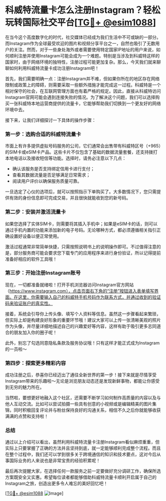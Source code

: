 # 科威特流量卡怎么注册Instagram？轻松玩转国际社交平台[[TG💪+ @esim1088](https://t.me/s/esim1088)]

在当今这个高度数字化的时代，社交媒体已经成为我们生活中不可或缺的一部分。而Instagram作为全球最受欢迎的图片和视频分享平台之一，自然也吸引了无数用户的关注。然而，对于一些身处海外或者需要使用特定国家IP地址的用户来说，如何顺利注册并使用Instagram可能会成为一个难题。特别是当涉及到科威特这样的国家时，由于网络环境的独特性，注册过程可能更加复杂。那么，今天我们就来聊聊如何利用科威特流量卡成功注册Instagram吧！

首先，我们需要明确一点：注册Instagram并不难，但如果你所在的地区存在网络限制或政策上的障碍，则需要采取一些额外措施才能完成这一过程。科威特是一个相对保守的社会，在互联网管理方面也有着严格的规定。因此，直接从科威特访问Instagram官网可能会遇到连接失败的情况。为了解决这个问题，我们可以选择购买一张科威特本地运营商提供的流量卡，它能够帮助我们切换到一个更友好的网络环境中去。

接下来，让我们详细探讨一下具体的操作步骤：

### 第一步：选购合适的科威特流量卡

市面上有许多提供虚拟号码服务的公司，它们通常会出售带有科威特区号（+965）的SIM卡或eSIM卡产品。这些卡片不仅包含了基础的数据流量套餐，还支持拨打本地电话以及接收短信等功能。选择时，请务必注意以下几点：
- 确认该服务是否支持绑定信用卡进行支付；
- 查看其数据流量是否足够满足日常需求；
- 阅读用户评价以确保服务质量可靠。

一旦选定了心仪的选项后，就可以按照指示下单购买了。大多数情况下，您只需提供有效的身份信息即可完成交易，并且很快就能收到您的新号码。

### 第二步：安装并激活流量卡

如果您选择了实体SIM卡，则需要将其插入手机中；如果是eSIM卡的话，则可以通过手机内置的功能来添加新的电子号码。无论哪种方式，都必须遵循相关指引正确设置好设备以便正常使用。

激活过程通常非常简单快捷，只需按照说明书上的说明操作即可。不过值得注意的是，部分服务商可能会要求您下载专门的应用程序来进行身份验证，所以记得提前准备好相应的软件工具哦！

### 第三步：开始注册Instagram账号

现在，一切都准备就绪啦！打开手机浏览器访问Instagram官方网站（https://www.instagram.com），点击页面右下角的“注册”按钮进入表单填写界面。在这里，你需要输入自己的科威特手机号码作为联系方式，并通过收到的验证码来验证账户的真实性。

接着，系统会引导你上传头像、填写个人资料等信息。虽然这一步骤看起来繁琐，但实际上却是构建良好形象的重要环节哦！建议大家可以上传一张清晰美观的照片作为头像，并尽量详细地描述自己的兴趣爱好等内容，这样有助于吸引更多志同道合的朋友加入你的圈子呢！

此外，别忘了勾选同意隐私条款及服务协议哦！只有这样才能正式成为Instagram的一员啦～

### 第四步：探索更多精彩内容

成功注册之后，恭喜你已经迈出了通往全新世界的第一步！接下来就是尽情享受Instagram带来的乐趣啦～无论是浏览朋友动态还是发现新鲜事物，都能让你感受到无穷的魅力所在。

当然啦，要想更好地融入这个社区，还需要不断学习如何制作高质量的内容以及与他人互动交流。比如可以尝试拍摄一些具有创意的小视频或是编辑精美的图片集锦，同时积极回复评论并与粉丝保持良好的沟通关系，相信不久之后你就能够收获满满的点赞和支持啦！

### 总结

通过以上介绍可以看出，虽然利用科威特流量卡注册Instagram看似麻烦重重，但实际上只要掌握了正确的方法并且坚持到底，就一定能够顺利完成整个流程。而且在整个过程中，我们还可以学到很多关于跨境通信的知识和技术要点，这对今后从事国际业务的人来说也是非常宝贵的经验积累呢！

最后再次提醒大家，在选择任何一款服务之前一定要做好充分调研工作，确保所选方案既安全又实惠。希望每位读者都能够借助科威特流量卡顺利开启属于自己的Instagram之旅，创造出更多令人难忘的美好回忆吧！

[[TG💪+ @esim1088](https://t.me/s/esim1088) ![Image](https://i.postimg.cc/4NQfJmqS/Snipaste-2025-05-13-00-14-12.png)]